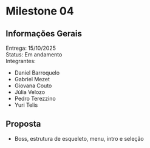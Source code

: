 # Milestone 04
## Informações Gerais
Entrega: 15/10/2025 <br>
Status: Em andamento <br>
Integrantes:
- Daniel Barroquelo
- Gabriel Mezet
- Giovana Couto
- Júlia Velozo
- Pedro Terezzino
- Yuri Telis <br>

## Proposta
- Boss, estrutura de esqueleto, menu, intro e seleção <br>